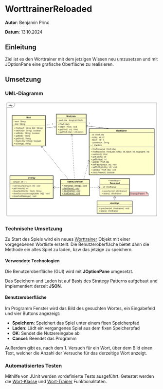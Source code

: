 # WorttrainerReloaded
**Autor**: Benjamin Princ

**Datum**: 13.10.2024

## Einleitung
Ziel ist es den Worttrainer mit dem jetzigen Wissen neu umzusetzen und mit JOptionPane
eine grafische Oberfläche zu realisieren.

## Umsetzung
### UML-Diagramm
![UML Diagramm](UML/WorttrainerUML.png)

### Technische Umsetzung
Zu Start des Spiels wird ein neues [Worttrainer](/src/main/java/at/bprinc/Worttrainer.java) Objekt 
mit einer vorgegebenen Wortliste erstellt.
Die Benutzeroberfläche bietet dann die Methode ein altes Spiel zu laden, bzw das jetzige zu speichern.

#### Verwendete Technologien
Die Benutzeroberfläche (GUI) wird mit **JOptionPane** umgesetzt.

Das Speichern und Laden ist auf Basis des Strategy Patterns aufgebaut und implementiert derzeit **JSON**.

#### Benutzeroberfläche
Im Programm Fenster wird das Bild des gesuchten Wortes, ein Eingabefeld und vier Buttons angezeigt:
* **Speichern**: Speichert das Spiel unter einem fixen Speicherpfad
* **Laden**: Lädt ein vergangenes Spiel aus dem fixen Speicherpfad
* **OK**: Sendet die Nutzereingabe ab
* **Cancel**: Beendet das Programm

Außerdem gibt es, nach dem 1. Versuch für ein Wort, über dem Bild einen Text,
welcher die Anzahl der Versuche für das derzeitige Wort anzeigt.

### Automatisiertes Testen
Mithilfe von JUnit werden vordefinierte Tests ausgeführt. 
Getestet werden die [Wort-Klasse](/src/main/java/at/bprinc/Wort.java) und
[Wort-Trainer](/src/main/java/at/bprinc/Worttrainer.java) Funktionalitäten.